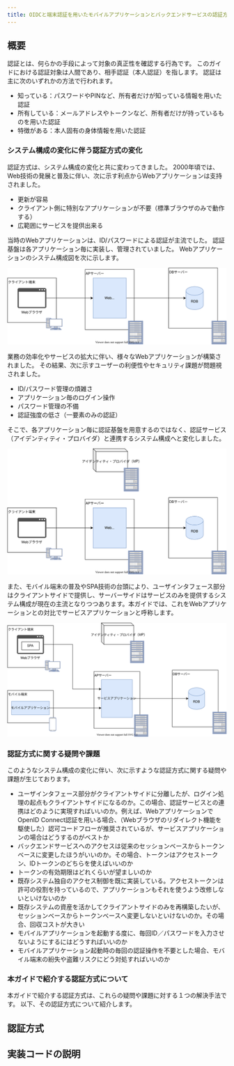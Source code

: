 ```yaml
---
title: OIDCと端末認証を用いたモバイルアプリケーションとバックエンドサービスの認証方式
---
```


## 概要

認証とは、何らかの手段によって対象の真正性を確認する行為です。
このガイドにおける認証対象は人間であり、相手認証（本人認証）を指します。
認証は主に次のいずれかの方法で行われます。

- 知っている：パスワードやPINなど、所有者だけが知っている情報を用いた認証
- 所有している：メールアドレスやトークンなど、所有者だけが持っているものを用いた認証
- 特徴がある：本人固有の身体情報を用いた認証

### システム構成の変化に伴う認証方式の変化

認証方式は、システム構成の変化と共に変わってきました。
2000年頃では、Web技術の発展と普及に伴い、次に示す利点からWebアプリケーションは支持されました。

- 更新が容易
- クライアント側に特別なアプリケーションが不要（標準ブラウザのみで動作する）
- 広範囲にサービスを提供出来る

当時のWebアプリケーションは、ID/パスワードによる認証が主流でした。
認証基盤は各アプリケーション毎に実装し、管理されていました。
Webアプリケーションのシステム構成図を次に示します。

![Webアプリケーションのシステム構成図](web-application-system-architecture.svg)

業務の効率化やサービスの拡大に伴い、様々なWebアプリケーションが構築されました。
その結果、次に示すユーザーの利便性やセキュリティ課題が問題視されました。

- ID/パスワード管理の煩雑さ
- アプリケーション毎のログイン操作
- パスワード管理の不備
- 認証強度の低さ（一要素のみの認証）

そこで、各アプリケーション毎に認証基盤を用意するのではなく、認証サービス（アイデンティティ・プロバイダ）と連携するシステム構成へと変化しました。

![認証サービスを用いたWebアプリケーションのシステム構成図](web-application-system-architecture-using-authn-service.svg)

また、モバイル端末の普及やSPA技術の台頭により、ユーザインタフェース部分はクライアントサイドで提供し、サーバーサイドはサービスのみを提供するシステム構成が現在の主流となりつつあります。本ガイドでは、これをWebアプリケーションとの対比でサービスアプリケーションと呼称します。

![認証サービスを用いたサービスアプリケーションのシステム構成図](service-application-system-architecture-using-authn-service.svg)

### 認証方式に関する疑問や課題

このようなシステム構成の変化に伴い、次に示すような認証方式に関する疑問や課題が生じております。

- ユーザインタフェース部分がクライアントサイドに分離したが、ログイン処理の起点もクライアントサイドになるのか。この場合、認証サービスとの連携はどのように実現すればいいのか。例えば、WebアプリケーションでOpenID Connect認証を用いる場合、（Webブラウザのリダイレクト機能を駆使した）認可コードフローが推奨されているが、サービスアプリケーションの場合はどうするのがベストか
- バックエンドサービスへのアクセスは従来のセッションベースからトークンベースに変更したほうがいいのか。その場合、トークンはアクセストークン、IDトークンのどちらを使えばいいのか
- トークンの有効期限はどれくらいが望ましいのか
- 既存システム独自のアクセス制御を既に実装している。アクセストークンは許可の役割を持っているので、アプリケーションもそれを使うよう改修しないといけないのか
- 既存システムの資産を活かしてクライアントサイドのみを再構築したいが、セッションベースからトークンベースへ変更しないといけないのか。その場合、回収コストが大きい
- モバイルアプリケーションを起動する度に、毎回ID／パスワードを入力させないようにするにはどうすればいいのか
- モバイルアプリケーション起動時の毎回の認証操作を不要とした場合、モバイル端末の紛失や盗難リスクにどう対処すればいいのか


### 本ガイドで紹介する認証方式について

本ガイドで紹介する認証方式は、これらの疑問や課題に対する１つの解決手法です。
以下、その認証方式について紹介します。

## 認証方式

## 実装コードの説明

